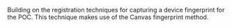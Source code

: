 Building on the registration techniques for capturing a device fingerprint for the POC. This technique makes use of the Canvas fingerprint method.
